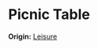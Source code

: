 # Picnic Table

**Origin:**
[Leisure](https://www.notion.so/Leisure-27f9551a7c4f4910888dff88ac730d6b?pvs=21)
